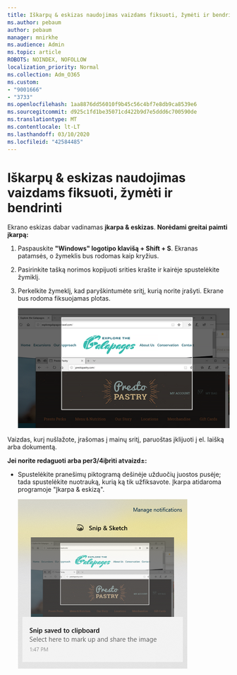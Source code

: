 ```yaml
---
title: Iškarpų & eskizas naudojimas vaizdams fiksuoti, žymėti ir bendrinti
ms.author: pebaum
author: pebaum
manager: mnirkhe
ms.audience: Admin
ms.topic: article
ROBOTS: NOINDEX, NOFOLLOW
localization_priority: Normal
ms.collection: Adm_O365
ms.custom:
- "9001666"
- "3733"
ms.openlocfilehash: 1aa8876dd56010f9b45c56c4bf7e8db9ca8539e6
ms.sourcegitcommit: d925c1fd1be35071cd422b9d7e5ddd6c700590de
ms.translationtype: MT
ms.contentlocale: lt-LT
ms.lasthandoff: 03/10/2020
ms.locfileid: "42584485"
---
```

# <a name="use-snip--sketch-to-capture-mark-up-and-share-images"></a>Iškarpų & eskizas naudojimas vaizdams fiksuoti, žymėti ir bendrinti

Ekrano eskizas dabar vadinamas **įkarpa & eskizas**. **Norėdami greitai paimti įkarpą:**

1. Paspauskite **"Windows" logotipo klavišą + Shift + S**. Ekranas patamsės, o žymeklis bus rodomas kaip kryžius. 

2. Pasirinkite tašką norimos kopijuoti srities krašte ir kairėje spustelėkite žymiklį. 

3. Perkelkite žymeklį, kad paryškintumėte sritį, kurią norite įrašyti. Ekrane bus rodoma fiksuojamas plotas.

   ![pažymėto pasirinkimo vaizdas](media/snipone.png)

Vaizdas, kurį nušlažote, įrašomas į mainų sritį, paruoštas įklijuoti į el. laišką arba dokumentą. 

**Jei norite redaguoti arba per3/4iþrìti atvaizd±:** 

- Spustelėkite pranešimų piktogramą dešinėje užduočių juostos pusėje; tada spustelėkite nuotrauką, kurią ką tik užfiksavote. Įkarpa atidaroma programoje "Įkarpa & eskizą".

   ![paveikslėlio vaizdas, rodomas iškarpų programoje](media/sniptwo.png)
